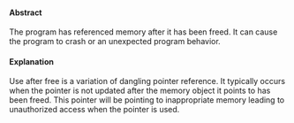 #### Abstract
The program has referenced memory after it has been freed. It can cause the program to crash or an unexpected program behavior.

#### Explanation
Use after free is a variation of dangling pointer reference. It typically occurs when the pointer is not updated after the memory object it points to has been freed. This pointer will be pointing to inappropriate memory leading to unauthorized access when the pointer is used.
